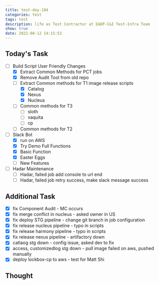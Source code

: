 ```yaml
---
title: test-day-184
categories: test
tags: test
description: life as Test Contractor at EADP-C&I Test-Infra Team
show: true
date: 2022-08-12 14:15:53
---
```

## Today's Task

- [ ] Build Script User Friendly Changes
  - [x] Extract Common Methods for PCT jobs
  - [x] Remove Audit Tool from old repo
  - [ ] Extract Common methods for T1 image release scripts
    - [x] Catalog
    - [x] Nexus
    - [x] Nucleus
  - [ ] Common methods for T3
    - [ ] sloth
    - [ ] vaquita
    - [ ] cp
  - [ ] Common methods for T2

- [ ] Slack Bot
  - [x] run on AWS
  - [x] Try Demo Full Functions
  - [x] Basic Function
  - [x] Easter Eggs
  - [ ] New Features

- [ ] Hadar Maintenance
  - [ ] Hadar, failed job add console to url end
  - [ ] Hadar, failed job retry success, make slack message success

## Additional Task 

- [x] fix Component Audit - MC occurs
- [x] fix merge conflict in nucleus - asked owner in US
- [x] fix deploy STG pipeline - change git branch in job configuration
- [x] fix release nucleus pipeline - typo in scripts
- [x] fix release harmony pipeline - typo in scripts
- [x] fix release nexus pipeline - artifactory down
- [x] catlaog stg down - config issue, asked dev to fix
- [x] access, customizedlog stg down - pull image failed on aws, pushed manually
- [x] deploy lockbox-cp to aws - test for Matt Shi

## Thought

